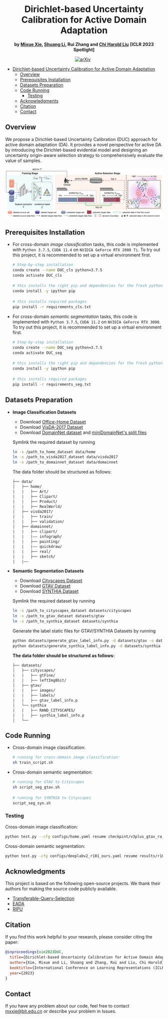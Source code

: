 <div align="center">  
  
# Dirichlet-based Uncertainty Calibration for Active Domain Adaptation

**by [Mixue Xie](https://scholar.google.com/citations?user=2NHj3GsAAAAJ&hl=zh-CN&oi=ao), [Shuang Li](https://shuangli.xyz), Rui Zhang and [Chi Harold Liu](https://scholar.google.com/citations?user=3IgFTEkAAAAJ&hl=en)** **[ICLR 2023 Spotlight]**

[![arXiv](https://img.shields.io/badge/Paper-arXiv-%23B31B1B?style=flat-square)](https://arxiv.org/abs/2302.13824)&nbsp;&nbsp;


</div>
<!-- TOC -->

- [Dirichlet-based Uncertainty Calibration for Active Domain Adaptation](#dirichlet-based-uncertainty-calibration-for-active-domain-adaptation)
    - [Overview](#overview)
    - [Prerequisites Installation](#prerequisites-installation)
    - [Datasets Preparation](#datasets-preparation)
    - [Code Running](#code-running)
        - [Testing](#testing)
    - [Acknowledgments](#acknowledgments)
    - [Citation](#citation)
    - [Contact](#contact)

<!-- /TOC -->

## Overview

We propose a Dirichlet-based Uncertainty Calibration (DUC) approach for active domain adaptation (DA). It provides a novel perspective for active DA by introducing the Dirichlet-based evidential model and designing an uncertainty origin-aware selection strategy to comprehensively evaluate the value of samples.

![image](Figures/Fig_method.jpg)

## Prerequisites Installation

* For cross-domain *image classification* tasks, this code is implemented with `Python 3.7.5`, `CUDA 11.4` on `NVIDIA GeForce RTX 2080 Ti`. To try out this project, it is recommended to set up a virtual environment first.

    ```bash
    # Step-by-step installation
    conda create --name DUC_cls python=3.7.5
    conda activate DUC_cls

    # this installs the right pip and dependencies for the fresh python
    conda install -y ipython pip

    # this installs required packages
    pip install -r requirements_cls.txt
    ```

* For cross-domain *semantic segmentation* tasks, this code is implemented with `Python 3.7.5`, `CUDA 11.2` on `NVIDIA GeForce RTX 3090`. To try out this project, it is recommended to set up a virtual environment first.

    ```bash
    # Step-by-step installation
    conda create --name DUC_seg python=3.7.5
    conda activate DUC_seg

    # this installs the right pip and dependencies for the fresh python
    conda install -y ipython pip

    # this installs required packages
    pip install -r requirements_seg.txt
    ```


## Datasets Preparation

* **Image Classification Datasets**

    - Download [Office-Home Dataset](http://hemanthdv.org/OfficeHome-Dataset/)
    - Download [VisDA-2017 Dataset](https://github.com/VisionLearningGroup/taskcv-2017-public/tree/master/classification)
    - Download [DomainNet dataset](http://ai.bu.edu/M3SDA/#dataset) and [miniDomainNet's split files](https://github.com/KaiyangZhou/Dassl.pytorch/blob/master/DATASETS.md#miniDomainNet)

    Symlink the required dataset by running

    ```bash
    ln -s /path_to_home_dataset data/home
    ln -s /path_to_visda2017_dataset data/visda2017
    ln -s /path_to_domainnet_dataset data/domainnet
    ```

    The data folder should be structured as follows:
    ```
    ├── data/
    │   ├── home/     
    |   |   ├── Art/
    |   |   ├── Clipart/
    |   |   ├── Product/
    |   |   ├── RealWorld/
    │   ├── visda2017/
    |   |   ├── train/
    |   |   ├── validation/
    │   ├── domainnet/	
    |   |   ├── clipart/
    |   |   |—— infograph/
    |   |   ├── painting/
    |   |   |—— quickdraw/
    |   |   ├── real/	
    |   |   ├── sketch/	
    |   |——
    ```

* **Semantic Segmentation Datasets**

    - Download [Cityscapes Dataset](https://www.cityscapes-dataset.com/)
    - Download [GTAV Dataset](https://download.visinf.tu-darmstadt.de/data/from_games/)
    - Download [SYNTHIA Dataset](https://synthia-dataset.net/)

    Symlink the required dataset by running

    ```bash
    ln -s /path_to_cityscapes_dataset datasets/cityscapes
    ln -s /path_to_gtav_dataset datasets/gtav
    ln -s /path_to_synthia_dataset datasets/synthia
    ```

    Generate the label static files for GTAV/SYNTHIA Datasets by running

    ```bash
    python datasets/generate_gtav_label_info.py -d datasets/gtav -o datasets/gtav/
    python datasets/generate_synthia_label_info.py -d datasets/synthia -o datasets/synthia/
    ```

    **The data folder should be structured as follows:**

    ```
    ├── datasets/
    │   ├── cityscapes/     
    |   |   ├── gtFine/
    |   |   ├── leftImg8bit/
    │   ├── gtav/
    |   |   ├── images/
    |   |   ├── labels/
    |   |   ├── gtav_label_info.p
    │   └──	synthia
    |   |   ├── RAND_CITYSCAPES/
    |   |   ├── synthia_label_info.p
    │   └──	
    ```

## Code Running

* Cross-domain image classification:

    ```bash
    # running for cross-domain image classification:
    sh train_script.sh
    ```

* Cross-domain semantic segmentation:
    ```bash
    # running for GTAV to Cityscapes
    sh script_seg_gtav.sh

    # running for SYNTHIA to Cityscapes
    script_seg_syn.sh
    ```

### Testing

Cross-domain image classification:
```bash
python test.py --cfg configs/home.yaml resume checkpint/v3plus_gtav_ra_5.0_precent/model_last.pth OUTPUT_DIR checkpint/v3plus_gtav_ra_5.0_precent
```

Cross-domain semantic segmentation:
```bash
python test.py -cfg configs/deeplabv2_r101_ours.yaml resume results/r101_g2c_ours
```

## Acknowledgments

This project is based on the following open-source projects. We thank their authors for making the source code publicly available.

- [Transferable-Query-Selection](https://github.com/thuml/Transferable-Query-Selection)
- [EADA](https://github.com/BIT-DA/EADA)
- [RIPU](https://github.com/BIT-DA/RIPU)


## Citation

If you find this work helpful to your research, please consider citing the paper:

```bibtex
@inproceedings{xie2023DUC,
  title={Dirichlet-based Uncertainty Calibration for Active Domain Adaptation},
  author={Xie, Mixue and Li, Shuang and Zhang, Rui and Liu, Chi Harold},
  booktitle={International Conference on Learning Representations (ICLR)},
  year={2023}
}
```

## Contact
If you have any problem about our code, feel free to contact mxxie@bit.edu.cn or describe your problem in Issues.

